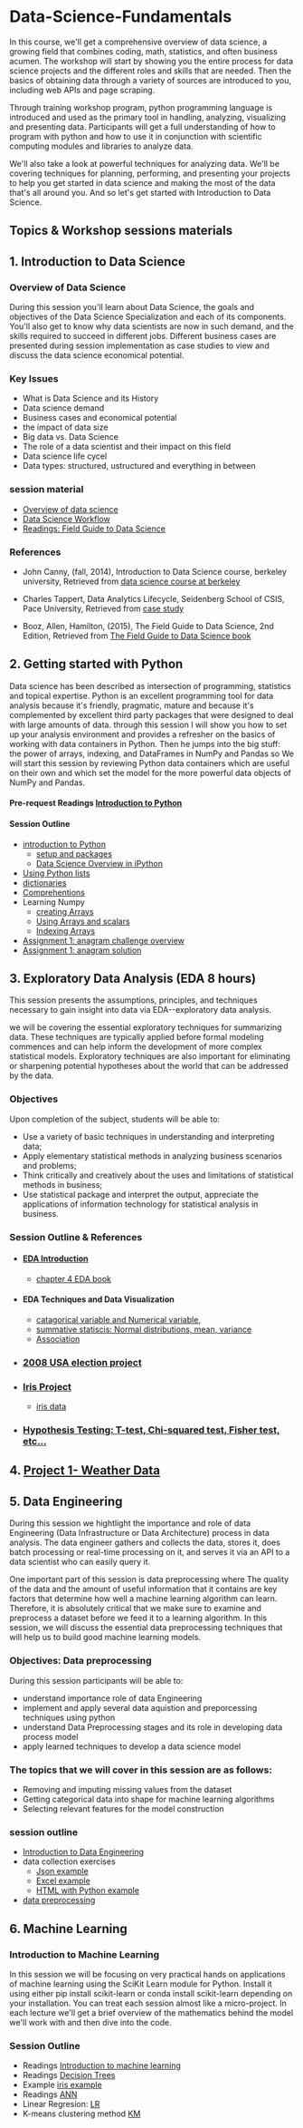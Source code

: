 # Data-Science-Fundamentals
In this course, we'll get a comprehensive overview of data science, a growing field that combines coding, math, statistics, and often business acumen. The workshop will start by showing you the entire process for data science projects and the different roles and skills that are needed. Then the basics of obtaining data through a variety of sources are introduced to you, including web APIs and page scraping. 

Through training workshop program, python programming language is introduced and used as the primary tool in handling, analyzing, visualizing and presenting data. Participants will get a full understanding of how to program with python and how to use it in conjunction with scientific computing modules and libraries to analyze data. 

We'll also take a look at powerful techniques for analyzing data. We'll be covering techniques for planning, performing, and presenting your projects to help you get started in data science and making the most of the data that's all around you. And so let's get started with Introduction to Data Science.

## Topics & Workshop sessions materials
## 1. Introduction to Data Science
### Overview of Data Science 
During this session you'll learn about Data Science, the goals and objectives of the Data Science Specialization and each of its components. You'll also get to know why data scientists are now in such demand, and the skills required to succeed in different jobs. Different business cases are presented during session implementation as case studies to view and discuss the data science economical potential.
### Key Issues
  * What is Data Science and its History
  * Data science demand
  * Business cases and economical potential
  * the impact of data size
  * Big data vs. Data Science
  * The role of a data scientist and their impact on this field
  * Data science life cycel
  * Data types: structured, ustructured and everything in between

### session material
  * [Overview of data science](https://github.com/Abdel-Razzak/DSF/blob/master/S1/Overview%20of%20Data%20Science.ipynb)
  * [Data Science Workflow](https://github.com/Abdel-Razzak/DSF/blob/master/S1/Data%20Science%20Workflow1.ipynb)
  * [Readings: Field Guide to Data Science](https://github.com/Abdel-Razzak/DSF/blob/master/S1/Material/2015-FIeld-Guide-To-Data-Science.pdf)
### References
* John Canny, (fall, 2014), Introduction to Data Science course, berkeley university, Retrieved from [data science course at berkeley](https://bcourses.berkeley.edu/courses/1267848)
  
*  Charles Tappert, Data Analytics Lifecycle, Seidenberg School of CSIS, Pace University, Retrieved from [case study](http://www.csis.pace.edu/~ctappert/cs816-15fall/slides/datascience02.pptx)
  
* Booz, Allen, Hamilton, (2015), The Field Guide to Data Science, 2nd Edition, Retrieved from [The Field Guide to Data Science book](https://www.boozallen.com/content/dam/boozallen_site/sig/pdf/publications/2015-field-guide-to-data-science.pdf)


## 2. Getting started with Python
Data science has been described as intersection of programming, statistics and topical expertise. Python is an excellent programming tool for data analysis because it's friendly, pragmatic, mature and because it's complemented by excellent third party packages that were designed to deal with large amounts of data. through this session I will show you how to set up your analysis environment and provides a refresher on the basics of working with data containers in Python. Then he jumps into the big stuff: the power of arrays, indexing, and DataFrames in NumPy and Pandas so We will start this session by reviewing Python data containers which are useful on their own and which set the model for the more powerful data objects of NumPy and Pandas.
#### Pre-request Readings [Introduction to Python](https://github.com/Abdel-Razzak/DSF/blob/master/S2/Python_Data_Science_Stack.pdf)

#### Session Outline
  * [introduction to Python](https://github.com/Abdel-Razzak/DSF/blob/master/S2/Data%20Science_Getting%20started%20with%20programming.ipynb) 
      * [setup and packages](https://docs.continuum.io/anaconda/install)
      * [Data Science Overview in iPython](https://github.com/Abdel-Razzak/DSF/blob/master/S2/intro.ipynb)
  * [Using Python lists](https://github.com/Abdel-Razzak/DSF/blob/master/S2/iPython%20notes/Python%20Data%20Containers_%20lists%20and%20slices.ipynb)
  * [dictionaries](https://github.com/Abdel-Razzak/DSF/blob/master/S2/iPython%20notes/Using%20Python_Dictionaries.ipynb)
  * [Comprehentions](https://github.com/Abdel-Razzak/DSF/blob/master/S2/iPython%20notes/comprehensions.ipynb)
  * Learning Numpy
     * [creating Arrays](https://github.com/Abdel-Razzak/DSF/blob/master/S2/iPython%20notes/Learning%20Numpy/1-Creating%20Arrays.ipynb)
     * [Using Arrays and scalars](https://github.com/Abdel-Razzak/DSF/blob/master/S2/iPython%20notes/Learning%20Numpy/2-Using%20arrays%20and%20scalars.ipynb)
     * [Indexing Arrays](https://github.com/Abdel-Razzak/DSF/blob/master/S2/iPython%20notes/Learning%20Numpy/3-Indexing%20Arrays.ipynb)
  * [Assignment 1: anagram challenge overview](https://github.com/Abdel-Razzak/DSF/blob/master/S2/iPython%20notes/Word%20Anagrams_Project%20Overview.ipynb)
  * [Assignment 1: anagram solution](https://github.com/Abdel-Razzak/DSF/blob/master/S2/iPython%20notes/anagrams_end.ipynb##)

## 3. Exploratory Data Analysis (EDA 8 hours) 

This session presents the assumptions, principles, and techniques necessary to gain insight into data via EDA--exploratory data analysis.

we will be covering the essential exploratory techniques for summarizing data. These techniques are typically applied before formal modeling commences and can help inform the development of more complex statistical models. Exploratory techniques are also important for eliminating or sharpening potential hypotheses about the world that can be addressed by the data. 

### Objectives 
Upon completion of the subject, students will be able to:
  * Use a variety of basic techniques in understanding and interpreting data;
  * Apply elementary statistical methods in analyzing business scenarios and problems;
  * Think critically and creatively about the uses and limitations of statistical methods in business;
  * Use statistical package and interpret the output, appreciate the applications of information technology for statistical analysis in business.

### Session Outline & References
* #### [EDA Introduction](https://github.com/Abdel-Razzak/DSF/blob/master/S3/Exploratory%20data%20analysis.ipynb)
 
    * [chapter 4 EDA book](https://github.com/Abdel-Razzak/DSF/blob/master/S3/Readings/chapter4-EDA.pdf)
    
* #### EDA Techniques and Data Visualization 
    * [catagorical variable and Numerical variable,](https://github.com/Abdel-Razzak/DSF/blob/master/S3/Readings/working_with_data_1.pptx) 
    * [summative statiscis: Normal distributions, mean, variance](https://github.com/Abdel-Razzak/DSF/blob/master/S3/Readings/working_with_data_2.pptx)
    * [Association](https://github.com/Abdel-Razzak/DSF/blob/master/S3/Readings/working_with_data_3.pptx) 

* ### [2008 USA election project](https://github.com/Abdel-Razzak/DSF/blob/master/S3/session%20lab/swing_states%20lab.ipynb)
* ### [Iris Project](https://github.com/Abdel-Razzak/DSF/blob/master/S3/Iris%20project/iris.ipynb)
   * [iris data](https://github.com/Abdel-Razzak/DSF/blob/master/S3/iris-data.csv)
* ### [Hypothesis Testing: T-test, Chi-squared test, Fisher test, etc…](https://github.com/Abdel-Razzak/DSF/blob/master/S3/Readings/Introduction%20to%20hypothisis%20testing.pdf) 
 

  

## 4. [Project 1- Weather Data]()

## 5. Data Engineering
During this session we hightlight the importance and role of data Engineering (Data Infrastructure or Data Architecture) process in data analysis. The data engineer gathers and collects the data, stores it, does batch processing or real-time processing on it, and serves it via an API to a data scientist who can easily query it.

One important part of this session is data preprocessing where The quality of the data and the amount of useful information that it contains are key factors that determine how well a machine learning algorithm can learn. Therefore, it is absolutely critical that we make sure to examine and preprocess a dataset before we feed it to a learning algorithm. In this session, we will discuss the essential data preprocessing techniques that will help us to build good machine learning models.

### Objectives: Data preprocessing
During this session participants will be able to:
  
  * understand importance role of data Engineering 
  * implement and apply several data aquistion  and preporcessing techniques using python
  * understand Data Preprocessing stages and its role in developing data process model
  * apply learned techniques to develop a data science model

### The topics that we will cover in this session are as follows:
  * Removing and imputing missing values from the dataset
  * Getting categorical data into shape for machine learning algorithms
  * Selecting relevant features for the model construction

### session outline
  * [Introduction to Data Engineering](https://github.com/Abdel-Razzak/DSF/blob/master/S4/Data%20Engineering.ipynb)
  * data collection exercises
    * [Json example](https://github.com/Abdel-Razzak/DSF/blob/master/S4/Lab%20and%20Exercises/data%20collection/json%20with%20python.ipynb)
    * [Excel example](https://github.com/Abdel-Razzak/DSF/blob/master/S4/Lab%20and%20Exercises/data%20collection/Excel.ipynb)
    * [HTML with Python example](https://github.com/Abdel-Razzak/DSF/blob/master/S4/Lab%20and%20Exercises/data%20collection/HTML%20with%20python.ipynb)
  * [data preprocessing](https://github.com/Abdel-Razzak/DSF/tree/master/S4/Lab%20and%20Exercises/data%20preprocessing) 

## 6. Machine Learning
### Introduction to Machine Learning
In this session we will be focusing on very practical hands on applications of machine learning using the SciKit Learn module for Python.
Install it using either pip install scikit-learn or conda install scikit-learn depending on your installation.
You can treat each session almost like a micro-project. In each lecture we'll get a brief overview of the mathematics behind the model we'll work with and then dive into the code.
### Session Outline
  * Readings [Introduction to machine learning](https://github.com/Abdel-Razzak/DSF/blob/master/S5/Introduction%20to%20Machine%20Learning.ipynb)
  * Readings [Decision Trees](https://github.com/Abdel-Razzak/DSF/blob/master/S5/Readings/DecisionTrees.pdf)
  * Example [iris example](https://github.com/Abdel-Razzak/DSF/blob/master/S5/Decision_Trees_plot_iris1.ipynb)
  * Readings [ANN](https://github.com/Abdel-Razzak/DSF/blob/master/S5/Readings/ANN.ppt)
  * Linear Regresion: [LR](https://github.com/Abdel-Razzak/DSF/blob/master/S5/Supervised%20Learning%20-%20%20Linear%20Regression.ipynb)
  * K-means clustering method [KM](https://github.com/Abdel-Razzak/DSF/blob/master/S5/K-means%20Clustering%20Algorithm.ipynb)
